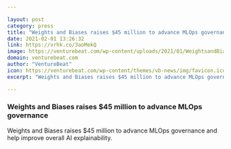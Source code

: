 ```yaml
---

layout: post
category: press
title: "Weights and Biases raises $45 million to advance MLOps governance"
date: 2021-02-01 13:26:32
link: https://vrhk.co/3aoMekQ
image: https://venturebeat.com/wp-content/uploads/2021/01/WeightsandBiases.png?w=1200&strip=all
domain: venturebeat.com
author: "VentureBeat"
icon: https://venturebeat.com/wp-content/themes/vb-news/img/favicon.ico
excerpt: "Weights and Biases raises $45 million to advance MLOps governance and help improve overall AI explainability."

---
```


### Weights and Biases raises $45 million to advance MLOps governance

Weights and Biases raises $45 million to advance MLOps governance and help improve overall AI explainability.